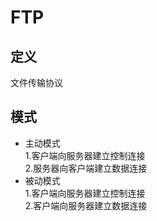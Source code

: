 # FTP #

## 定义 ##
文件传输协议

## 模式 ##
  - 主动模式  
    1.客户端向服务器建立控制连接  
    2.服务器向客户端建立数据连接
  - 被动模式  
    1.客户端向服务器建立控制连接  
    2.客户端向服务器建立数据连接
